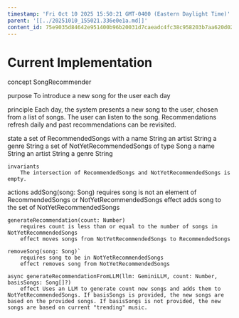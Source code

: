 ```yaml
---
timestamp: 'Fri Oct 10 2025 15:50:21 GMT-0400 (Eastern Daylight Time)'
parent: '[[../20251010_155021.336e0e1a.md]]'
content_id: 75e9035d84642e951400b96b20031d7caeadc4fc38c958203b7aa620d029aa36
---
```


# Current Implementation

concept SongRecommender

purpose
To introduce a new song for the user each day

principle
Each day, the system presents a new song to the user, chosen from a list of songs.
The user can listen to the song.
Recommendations refresh daily and past recommendations can be revisited.

state
a set of RecommendedSongs with
a name String
an artist String
a genre String
a set of NotYetRecommendedSongs of type Song
a name String
an artist String
a genre String

```
invariants
    The intersection of RecommendedSongs and NotYetRecommendedSongs is empty.
```

actions
addSong(song: Song)
requires song is not an element of RecommendedSongs or NotYetRecommendedSongs
effect adds song to the set of NotYetRecommendedSongs

```
generateRecommendation(count: Number)
    requires count is less than or equal to the number of songs in NotYetRecommendedSongs
    effect moves songs from NotYetRecommendedSongs to RecommendedSongs

removeSong(song: Song)`
    requires song to be in NotYetRecommendedSongs
    effect removes song from NotYetRecommendedSongs

async generateRecommendationFromLLM(llm: GeminiLLM, count: Number, basisSongs: Song[]?)
    effect Uses an LLM to generate count new songs and adds them to NotYetRecommendedSongs. If basisSongs is provided, the new songs are based on the provided songs. If basisSongs is not provided, the new songs are based on current "trending" music.
```
